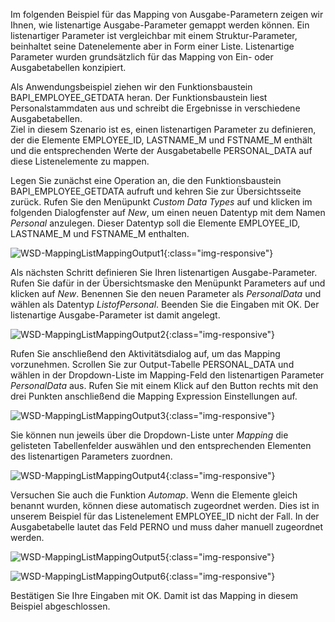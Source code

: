 Im folgenden Beispiel für das Mapping von Ausgabe-Parametern zeigen wir Ihnen, wie listenartige Ausgabe-Parameter gemappt werden können. Ein listenartiger Parameter ist vergleichbar mit einem Struktur-Parameter, beinhaltet seine Datenelemente aber in Form einer Liste. Listenartige Parameter wurden grundsätzlich für das Mapping von Ein- oder Ausgabetabellen konzipiert.  
 
Als Anwendungsbeispiel ziehen wir den Funktionsbaustein BAPI_EMPLOYEE_GETDATA heran. Der Funktionsbaustein liest Personalstammdaten aus und schreibt die Ergebnisse in verschiedene Ausgabetabellen. <br>
Ziel in diesem Szenario ist es, einen listenartigen Parameter zu definieren, der die Elemente EMPLOYEE_ID, LASTNAME_M und FSTNAME_M enthält und die entsprechenden Werte der Ausgabetabelle PERSONAL_DATA auf diese Listenelemente zu mappen.

Legen Sie zunächst eine Operation an, die den Funktionsbaustein BAPI_EMPLOYEE_GETDATA aufruft und kehren Sie zur Übersichtsseite zurück. Rufen Sie den Menüpunkt *Custom Data Types* auf und klicken im folgenden Dialogfenster auf *New*, um einen neuen Datentyp mit dem Namen *Personal* anzulegen. Dieser Datentyp soll die Elemente EMPLOYEE_ID, LASTNAME_M und FSTNAME_M enthalten.

![WSD-MappingListMappingOutput1](/img/content/WSD-MappingListMappingOutput1.png){:class="img-responsive"}

Als nächsten Schritt definieren Sie Ihren listenartigen Ausgabe-Parameter. Rufen Sie dafür in der Übersichtsmaske den Menüpunkt Parameters auf und klicken auf *New*. Benennen Sie den neuen Parameter als *PersonalData* und wählen als Datentyp *ListofPersonal*. Beenden Sie die Eingaben mit OK. Der listenartige Ausgabe-Parameter ist damit angelegt.

![WSD-MappingListMappingOutput2](/img/content/WSD-MappingListMappingOutput2.png){:class="img-responsive"}

Rufen Sie anschließend den Aktivitätsdialog auf, um das Mapping vorzunehmen. Scrollen Sie zur Output-Tabelle PERSONAL_DATA und wählen in der Dropdown-Liste im Mapping-Feld den listenartigen Parameter *PersonalData* aus. Rufen Sie mit einem Klick auf den Button rechts mit den drei Punkten anschließend die Mapping Expression Einstellungen auf.

![WSD-MappingListMappingOutput3](/img/content/WSD-MappingListMappingOutput3.png){:class="img-responsive"}

Sie können nun jeweils über die Dropdown-Liste unter *Mapping* die gelisteten Tabellenfelder auswählen und den entsprechenden Elementen des listenartigen Parameters zuordnen. 

![WSD-MappingListMappingOutput4](/img/content/WSD-MappingListMappingOutput4.png){:class="img-responsive"}

Versuchen Sie auch die Funktion *Automap*. Wenn die Elemente gleich benannt wurden, können diese automatisch zugeordnet werden. Dies ist in unserem Beispiel für das Listenelement EMPLOYEE_ID nicht der Fall. In der Ausgabetabelle lautet das Feld PERNO und muss daher manuell zugeordnet werden. 

![WSD-MappingListMappingOutput5](/img/content/WSD-MappingListMappingOutput5.png){:class="img-responsive"}

![WSD-MappingListMappingOutput6](/img/content/WSD-MappingListMappingOutput6.png){:class="img-responsive"}

Bestätigen Sie Ihre Eingaben mit OK. Damit ist das Mapping in diesem Beispiel abgeschlossen.
